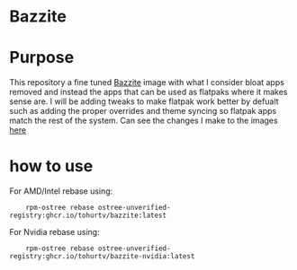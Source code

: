# Bazzite

# Purpose

This repository a fine tuned [Bazzite](https://bazzite.gg/) image with what I consider bloat apps removed and instead the apps that can be used as flatpaks where it makes sense are. I will be adding tweaks to make flatpak work better by defualt such as adding the proper overrides and theme syncing so flatpak apps match the rest of the system. Can see the changes I make to the images [here](https://github.com/tohurtv/bazzite/blob/main/build.sh)

# how to use

For AMD/Intel rebase using:

```
    rpm-ostree rebase ostree-unverified-registry:ghcr.io/tohurtv/bazzite:latest
```
For Nvidia rebase using:

```
    rpm-ostree rebase ostree-unverified-registry:ghcr.io/tohurtv/bazzite-nvidia:latest
```